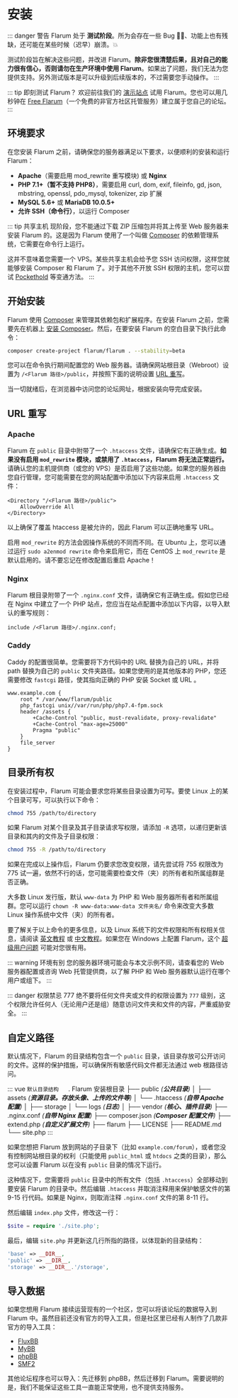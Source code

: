 # 安装

::: danger 警告
Flarum 处于 **测试阶段**。所为会存在一些 Bug 🐛🐞、功能上也有残缺，还可能在某些时候（迟早）崩溃。💥

测试阶段旨在解决这些问题，并改进 Flarum。**除非您很清楚后果，且对自己的能力很有信心，否则请勿在生产环境中使用 Flarum**。如果出了问题，我们无法为您提供支持。另外测试版本是可以升级到后续版本的，不过需要您手动操作。
:::

::: tip 即刻测试 Flarum？
欢迎前往我们的 [演示站点](https://discuss.flarum.org/d/21101) 试用 Flarum。您也可以用几秒钟在 [Free Flarum](https://www.freeflarum.com)（一个免费的非官方社区托管服务）建立属于您自己的论坛。
:::

## 环境要求

在您安装 Flarum 之前，请确保您的服务器满足以下要求，以便顺利的安装和运行 Flarum：

* **Apache**（需要启用 mod\_rewrite 重写模块) 或 **Nginx**
* **PHP 7.1+（暂不支持 PHP8）**，需要启用 curl, dom, exif, fileinfo, gd, json, mbstring, openssl, pdo\_mysql, tokenizer, zip 扩展
* **MySQL 5.6+** 或 **MariaDB 10.0.5+**
* **允许 SSH（命令行）**，以运行 Composer

::: tip 共享主机
现阶段，您不能通过下载 ZIP 压缩包并将其上传至 Web 服务器来安装 Flarum 的。这是因为 Flarum 使用了一个叫做 [Composer](https://getcomposer.org) 的依赖管理系统，它需要在命令行上运行。

这并不意味着您需要一个 VPS。某些共享主机会给予您 SSH 访问权限，这样您就能够安装 Composer 和 Flarum 了。对于其他不开放 SSH 权限的主机，您可以尝试 [Pockethold](https://github.com/andreherberth/pockethold) 等变通方法。
:::

## 开始安装

Flarum 使用 [Composer](https://getcomposer.org) 来管理其依赖包和扩展程序。在安装 Flarum 之前，您需要先在机器上 [安装 Composer](https://getcomposer.org)。然后，在要安装 Flarum 的空白目录下执行此命令：

```bash
composer create-project flarum/flarum . --stability=beta
```

您可以在命令执行期间配置您的 Web 服务器。请确保网站根目录（Webroot）设置为 `/<Flarum 路径>/public`，并按照下面的说明设置 [URL 重写](#url-重写)。

当一切就绪后，在浏览器中访问您的论坛网址，根据安装向导完成安装。

## URL 重写

### Apache

Flarum 在 `public` 目录中附带了一个 `.htaccess` 文件，请确保它有正确生成。**如果没有启用 `mod_rewrite` 模块，或禁用了 `.htaccess`，Flarum 将无法正常运行。** 请确认您的主机提供商（或您的 VPS）是否启用了这些功能。如果您的服务器由您自行管理，您可能需要在您的网站配置中添加以下内容来启用 `.htaccess` 文件：

```
<Directory "/<Flarum 路径>/public">
    AllowOverride All
</Directory>
```

以上确保了覆盖 htaccess 是被允许的，因此 Flarum 可以正确地重写 URL。

启用 `mod_rewrite` 的方法会因操作系统的不同而不同。在 Ubuntu 上，您可以通过运行 `sudo a2enmod rewrite` 命令来启用它，而在 CentOS 上 `mod_rewrite` 是默认启用的。请不要忘记在修改配置后重启 Apache！

### Nginx

Flarum 根目录附带了一个 `.nginx.conf` 文件，请确保它有正确生成。假如您已经在 Nginx 中建立了一个 PHP 站点，您应当在站点配置中添加以下内容，以导入默认的重写规则：

```nginx
include /<Flarum 路径>/.nginx.conf;
```

### Caddy

Caddy 的配置很简单。您需要将下方代码中的 URL 替换为自己的 URL，并将 path 替换为自己的 `public` 文件夹路径。如果您使用的是其他版本的 PHP，您还需要修改 `fastcgi` 路径，使其指向正确的 PHP 安装 Socket 或 URL 。

```
www.example.com {
    root * /var/www/flarum/public
    php_fastcgi unix//var/run/php/php7.4-fpm.sock
    header /assets {
        +Cache-Control "public, must-revalidate, proxy-revalidate"
        +Cache-Control "max-age=25000"
        Pragma "public"
    }
    file_server
}
```
## 目录所有权
在安装过程中，Flarum 可能会要求您将某些目录设置为可写。要使 Linux 上的某个目录可写，可以执行以下命令：

```bash
chmod 755 /path/to/directory
```

如果 Flarum 对某个目录及其子目录请求写权限，请添加 `-R` 选项，以递归更新该目录和其内的文件及子目录权限：

```bash
chmod 755 -R /path/to/directory
```

如果在完成以上操作后，Flarum 仍要求您改变权限，请先尝试将 755 权限改为 775 试一遍，依然不行的话，您可能需要检查文件（夹）的所有者和所属组群是否正确。

大多数 Linux 发行版，默认 `www-data` 为 PHP 和 Web 服务器所有者和所属组群。您可以运行 `chown -R www-data:www-data 文件夹名/` 命令来改变大多数 Linux 操作系统中文件（夹）的所有者。

要了解关于以上命令的更多信息，以及 Linux 系统下的文件权限和所有权相关信息，请阅读 [英文教程](https://www.thegeekdiary.com/understanding-basic-file-permissions-and-ownership-in-linux/) 或 [中文教程](https://www.runoob.com/linux/linux-comm-chmod.html)。如果您在 Windows 上配置 Flarum，这个 [超级用户问题](https://superuser.com/questions/106181/equivalent-of-chmod-to-change-file-permissions-in-windows) 可能对您很有用。

::: warning 环境有别
您的服务器环境可能会与本文示例不同，请查看您的 Web 服务器配置或咨询 Web 托管提供商，以了解 PHP 和 Web 服务器默认运行在哪个用户或组下。
:::

::: danger 权限禁忌 777
绝不要将任何文件夹或文件的权限设置为 `777` 级别，这个权限允许任何人（无论用户还是组）随意访问文件夹和文件的内容，严重威胁安全。
:::

## 自定义路径

默认情况下，Flarum 的目录结构包含一个 `public` 目录，该目录存放可公开访问的文件。这样的保护措施，可以确保所有敏感代码文件都无法通过 web 根路径访问。

::: vue
`默认目录结构`
　
. Flarum 安装根目录
├── public _(**公共目录**)_
│   ├── assets _(**资源目录。存放头像、上传的文件等**)_
│   └── .htaccess _(**自带 Apache 配置**)_
│
├── storage
│   └── logs _(**日志**)_
│
├── vendor _(**核心、插件目录**)_
├── .nginx.conf _(**自带 Nginx 配置**)_
├── composer.json _(**Composer 配置文件**)_
├── extend.php _(**自定义扩展文件**)_
├── flarum
├── LICENSE
├── README.md
└── site.php
:::

如果您想把 Flarum 放到网站的子目录下（比如 `example.com/forum`），或者您没有控制网站根目录的权利（只能使用 `public_html` 或 `htdocs` 之类的目录），那么您可以设置 Flarum 以在没有 `public` 目录的情况下运行。

这种情况下，您需要将 `public` 目录中的所有文件（包括 `.htaccess`）全部移动到要安装 Flarum 的目录中。然后编辑 `.htaccess` 并取消注释用来保护敏感文件的第 9-15 行代码。如果是 Nginx，则取消注释 `.nginx.conf` 文件的第 8-11 行。

然后编辑 `index.php` 文件，修改这一行：

```php
$site = require './site.php';
```

 最后，编辑 `site.php` 并更新这几行所指的路径，以体现新的目录结构：

```php
'base' => __DIR__,
'public' => __DIR__,
'storage' => __DIR__.'/storage',
```

## 导入数据

如果您想用 Flarum 接续运营现有的一个社区，您可以将该论坛的数据导入到 Flarum 中。虽然目前还没有官方的导入工具，但是社区里已经有人制作了几款非官方的导入工具：

* [FluxBB](https://discuss.flarum.org/d/3867-fluxbb-to-flarum-migration-tool)
* [MyBB](https://discuss.flarum.org/d/5506-mybb-migrate-script)
* [phpBB](https://discuss.flarum.org/d/1117-phpbb-migrate-script-updated-for-beta-5)
* [SMF2](https://github.com/ItalianSpaceAstronauticsAssociation/smf2_to_flarum)

其他论坛程序也可以导入：先迁移到 phpBB，然后迁移到 Flarum。需要说明的是，我们不能保证这些工具一直能正常使用，也不提供支持服务。
